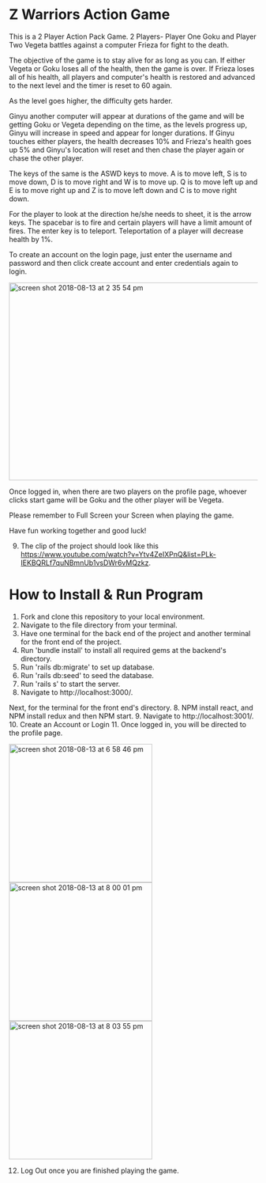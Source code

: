 # Z Warriors Action Game

This is a 2 Player Action Pack Game. 2 Players- Player One Goku and Player Two Vegeta battles against a computer Frieza for fight to the death.

The objective of the game is to stay alive for as long as you can. If either Vegeta or Goku loses all of the health, then the game is over. If Frieza loses all of his health, all players and computer's health is restored and advanced to the next level and the timer is reset to 60 again.

As the level goes higher, the difficulty gets harder.

Ginyu another computer will appear at durations of the game and will be getting Goku or Vegeta depending on the time, as the levels progress up, Ginyu will increase in speed and appear for longer durations. If Ginyu touches either players, the health decreases 10% and Frieza's health goes up 5% and Ginyu's location will reset and then chase the player again or chase the other player.

The keys of the same is the ASWD keys to move. A is to move left, S is to move down, D is to move right and W is to move up. Q is to move left up and E is to move right up and Z is to move left down and C is to move right down.

For the player to look at the direction he/she needs to sheet, it is the arrow keys. The spacebar is to fire and certain players will have a limit amount of fires. The enter key is to teleport. Teleportation of a player will decrease health by 1%.

To create an account on the login page, just enter the username and password and then click create account and enter credentials again to login.

<img width="600" height="400" alt="screen shot 2018-08-13 at 2 35 54 pm" src="https://user-images.githubusercontent.com/34640293/44062347-eec91bb0-9f29-11e8-8b8d-dac2c4a0bcb1.png">

Once logged in, when there are two players on the profile page, whoever clicks start game will be Goku and the other player will be Vegeta.

Please remember to Full Screen your Screen when playing the game.

Have fun working together and good luck!

9. The clip of the project should look like this https://www.youtube.com/watch?v=Ytv4ZeIXPnQ&list=PLk-IEKBQRLf7quNBmnUb1vsDWr6vMQzkz.

# How to Install & Run Program
1. Fork and clone this repository to your local environment.
2. Navigate to the file directory from your terminal.
3. Have one terminal for the back end of the project and another terminal for the front end of the project.
3. Run 'bundle install' to install all required gems at the backend's directory.
4. Run 'rails db:migrate' to set up database.
5. Run 'rails db:seed' to seed the database.
6. Run 'rails s' to start the server.
7. Navigate to http://localhost:3000/.

Next, for the terminal for the front end's directory.
8. NPM install react, and NPM install redux and then NPM start.
9. Navigate to http://localhost:3001/.
10. Create an Account or Login
11. Once logged in, you will be directed to the profile page.
<div display="inline">

<img width="290" height="280" alt="screen shot 2018-08-13 at 6 58 46 pm" src="https://user-images.githubusercontent.com/34640293/44062590-fd87c7a4-9f2a-11e8-83ad-c17287a0d1f8.png">

<img width="290" height="280" alt="screen shot 2018-08-13 at 8 00 01 pm" src="https://user-images.githubusercontent.com/34640293/44064540-8994d3ec-9f33-11e8-9f0f-afaa0d05b92e.png">

<img width="290" height="280" alt="screen shot 2018-08-13 at 8 03 55 pm" src="https://user-images.githubusercontent.com/34640293/44064625-0d086338-9f34-11e8-81c1-970cfaf8c316.png">

</div>

12. Log Out once you are finished playing the game.

